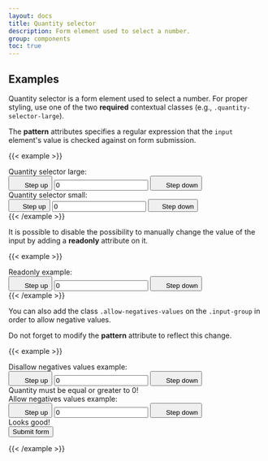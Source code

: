 ```yaml
---
layout: docs
title: Quantity selector
description: Form element used to select a number.
group: components
toc: true
---
```


## Examples

Quantity selector is a form element used to select a number. For proper styling, use one of the two **required** contextual classes (e.g., `.quantity-selector-large`).

The **pattern** attributes specifies a regular expression that the `input` element's value is checked against on form submission.

{{< example >}}
<div class="quantity-selector quantity-selector-large">
    <label class="input-group-text" for="inputQuantitySelector1">Quantity selector large: </label>
    <div class="input-group">
        <button type="button" class="btn btn-icon btn-secondary" data-bs-step="down">
            <svg width="1.25rem" height="1.25rem" fill="currentColor" aria-hidden="true" focusable="false" class="me-1">
                <use xlink:href="/docs/{{< param docs_version >}}/assets/img/boosted-sprite.svg#remove" />
            </svg>
            <span class="visually-hidden">Step up</span>
        </button>
        <input type="text" inputmode="numeric" pattern="[0-9]*" id="inputQuantitySelector1" class="form-control"
            data-bs-step="counter" name="quantity" title="quantity" value="0" aria-label="Quantity selector">
        <button type="button" class="btn btn-icon btn-secondary" data-bs-step="up">
            <svg width="1.25rem" height="1.25rem" fill="currentColor" aria-hidden="true" focusable="false" class="me-1">
                <use xlink:href="/docs/{{< param docs_version >}}/assets/img/boosted-sprite.svg#add" />
            </svg>
            <span class="visually-hidden">Step down</span>
        </button>
    </div>
</div>
<div class="quantity-selector quantity-selector-small">
    <label class="input-group-text" for="inputQuantitySelector2">Quantity selector small: </label>
    <div id="quantity-selectors-small" class="input-group">
        <button type="button" class="btn btn-icon btn-sm btn-secondary" data-bs-step="down">
            <svg width="1rem" height="1rem" fill="currentColor" aria-hidden="true" focusable="false" class="me-1">
                <use xlink:href="/docs/{{< param docs_version >}}/assets/img/boosted-sprite.svg#remove" />
            </svg>
            <span class="visually-hidden">Step up</span>
        </button>
        <input type="text" inputmode="numeric" pattern="[0-9]*" id="inputQuantitySelector2" class="form-control"
            data-bs-step="counter" name="quantity" title="quantity" value="0" aria-label="Quantity selector">
        <button type="button" class="btn btn-icon btn-sm btn-secondary" data-bs-step="up">
            <svg width="1rem" height="1rem" fill="currentColor" aria-hidden="true" focusable="false" class="me-1">
                <use xlink:href="/docs/{{< param docs_version >}}/assets/img/boosted-sprite.svg#add" />
            </svg>
            <span class="visually-hidden">Step down</span>
        </button>
    </div>
</div>
{{< /example >}}

It is possible to disable the possibility to manually change the value of the input by adding a **readonly** attribute on it.

{{< example >}}
<div class="quantity-selector quantity-selector-large">
    <label class="input-group-text" for="inputQuantitySelector3">Readonly example: </label>
    <div class="input-group">
        <button type="button" class="btn btn-icon btn-secondary" data-bs-step="down">
            <svg width="1.25rem" height="1.25rem" fill="currentColor" aria-hidden="true" focusable="false" class="me-1">
                <use xlink:href="/docs/{{< param docs_version >}}/assets/img/boosted-sprite.svg#remove" />
            </svg>
            <span class="visually-hidden">Step up</span>
        </button>
        <input type="text" inputmode="numeric" pattern="[0-9]*" id="inputQuantitySelector3" class="form-control"
            data-bs-step="counter" name="quantity" title="quantity" value="0" aria-label="Quantity selector" readonly>
        <button type="button" class="btn btn-icon btn-secondary" data-bs-step="up">
            <svg width="1.25rem" height="1.25rem" fill="currentColor" aria-hidden="true" focusable="false" class="me-1">
                <use xlink:href="/docs/{{< param docs_version >}}/assets/img/boosted-sprite.svg#add" />
            </svg>
            <span class="visually-hidden">Step down</span>
        </button>
    </div>
</div>
{{< /example >}}

You can also add the class `.allow-negatives-values` on the `.input-group` in order to allow negative values.

Do not forget to modify the **pattern** attribute to reflect this change.

{{< example >}}
<form class="row g-3 needs-validation" novalidate>
    <div class="col-12">
        <div class="quantity-selector quantity-selector-large">
            <label class="input-group-text" for="inputQuantitySelector4">Disallow negatives values example:
            </label>
            <div class="input-group has-validation">
                <button type="button" class="btn btn-icon btn-secondary" data-bs-step="down">
                    <svg width="1.25rem" height="1.25rem" fill="currentColor" aria-hidden="true" focusable="false"
                        class="me-1">
                        <use xlink:href="/docs/{{< param docs_version >}}/assets/img/boosted-sprite.svg#remove" />
                    </svg>
                    <span class="visually-hidden">Step up</span>
                </button>
                <input type="text" inputmode="numeric" pattern="[0-9]*" id="inputQuantitySelector4" class="form-control"
                    data-bs-step="counter" name="quantity" title="quantity" value="0"
                    aria-label="Quantity selector">
                <button type="button" class="btn btn-icon btn-secondary" data-bs-step="up">
                    <svg width="1.25rem" height="1.25rem" fill="currentColor" aria-hidden="true" focusable="false"
                        class="me-1">
                        <use xlink:href="/docs/{{< param docs_version >}}/assets/img/boosted-sprite.svg#add" />
                    </svg>
                    <span class="visually-hidden">Step down</span>
                </button>
                <div class="invalid-feedback">
                    Quantity must be equal or greater to 0!
                </div>
            </div>
        </div>
    </div>
    <div class="col-12">
        <div class="quantity-selector quantity-selector-large">
            <label class="input-group-text" for="inputQuantitySelector5">Allow negatives values example:
            </label>
            <div class="input-group has-validation allow-negatives-values">
                <button type="button" class="btn btn-icon btn-secondary" data-bs-step="down">
                    <svg width="1.25rem" height="1.25rem" fill="currentColor" aria-hidden="true" focusable="false"
                        class="me-1">
                        <use xlink:href="/docs/{{< param docs_version >}}/assets/img/boosted-sprite.svg#remove" />
                    </svg>
                    <span class="visually-hidden">Step up</span>
                </button>
                <input type="text" inputmode="numeric" pattern="^-?[0-9]*" id="inputQuantitySelector5" class="form-control"
                    data-bs-step="counter" name="quantity" title="quantity" value="0"
                    aria-label="Quantity selector">
                <button type="button" class="btn btn-icon btn-secondary" data-bs-step="up">
                    <svg width="1.25rem" height="1.25rem" fill="currentColor" aria-hidden="true" focusable="false"
                        class="me-1">
                        <use xlink:href="/docs/{{< param docs_version >}}/assets/img/boosted-sprite.svg#add" />
                    </svg>
                    <span class="visually-hidden">Step down</span>
                </button>
                <div class="valid-feedback">
                    Looks good!
                </div>
            </div>
        </div>
    </div>
    <div class="col-12">
        <button class="btn btn-primary" type="submit">Submit form</button>
    </div>
</form>
{{< /example >}}
